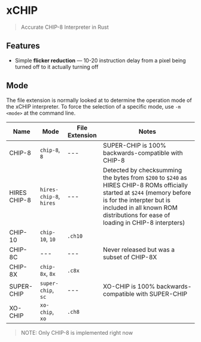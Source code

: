 # xCHIP
> Accurate CHIP-8 Interpreter in Rust

## Features
 - Simple **flicker reduction** ­— 10-20 instruction delay from a pixel being turned off to it actually turning off

## Mode

The file extension is normally looked at to determine the operation mode of the xCHIP
interpreter. To force the selection of a specific mode, use `-m <mode>` at the command
line.

| Name         | Mode                    | File Extension  | Notes                                                 |
| ------------ | ----------------------- | --------------- | ----------------------------------------------------- |
| CHIP-8       | `chip-8`, `8`           | ---             | SUPER-CHIP is 100% backwards-compatible with CHIP-8   |
| HIRES CHIP-8 | `hires-chip-8`, `hires` | ---             | Detected by checksumming the bytes from `$200` to `$240` as HIRES CHIP-8 ROMs officially started at `$244` (memory before is for the interpter but is included in all known ROM distributions for ease of loading in CHIP-8 interpters) |
| CHIP-10      | `chip-10`, `10`         | `.ch10`         |                                                       |
| CHIP-8C      | ---                     | ---             | Never released but was a subset of CHIP-8X            |
| CHIP-8X      | `chip-8x`, `8x`         | `.c8x`          |                                                       |
| SUPER-CHIP   | `super-chip`, `sc`      | ---             | XO-CHIP is 100% backwards-compatible with SUPER-CHIP  |
| XO-CHIP      | `xo-chip`, `xo`         | `.ch8`          |                                                       |

> NOTE: Only CHIP-8 is implemented right now
